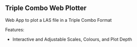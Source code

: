 ## Triple Combo Web Plotter
Web App to plot a LAS file in a Triple Combo Format

Features:
- Interactive and Adjustable Scales, Colours, and Plot Depth
